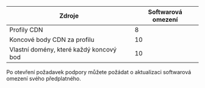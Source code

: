 
Zdroje | Softwarová omezení
---------|-----------
Profily CDN | 8
Koncové body CDN za profilu | 10
Vlastní domény, které každý koncový bod | 10 

Po otevření požadavek podpory můžete požádat o aktualizaci softwarová omezení svého předplatného.
